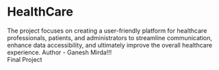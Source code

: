 # HealthCare
The project focuses on creating a user-friendly platform for healthcare professionals, patients, and administrators to streamline communication, enhance data accessibility, and ultimately improve the overall healthcare experience.
Author - Ganesh Mirda!!!
<br>
Final Project
